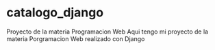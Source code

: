# catalogo_django
Proyecto de la materia Programacion Web
Aqui tengo mi proyecto de la materia Porgramacion Web realizado con Django

